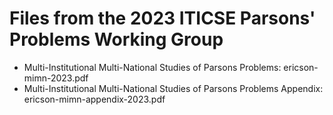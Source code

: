# Files from the 2023 ITICSE Parsons' Problems Working Group

- Multi-Institutional Multi-National Studies of Parsons Problems: ericson-mimn-2023.pdf
- Multi-Institutional Multi-National Studies of Parsons Problems Appendix: ericson-mimn-appendix-2023.pdf
